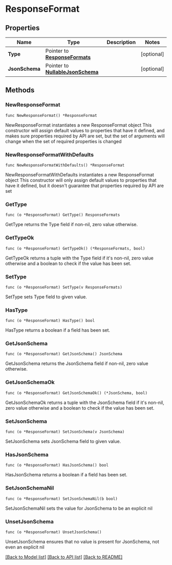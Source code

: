# ResponseFormat

## Properties

Name | Type | Description | Notes
------------ | ------------- | ------------- | -------------
**Type** | Pointer to [**ResponseFormats**](ResponseFormats.md) |  | [optional] 
**JsonSchema** | Pointer to [**NullableJsonSchema**](JsonSchema.md) |  | [optional] 

## Methods

### NewResponseFormat

`func NewResponseFormat() *ResponseFormat`

NewResponseFormat instantiates a new ResponseFormat object
This constructor will assign default values to properties that have it defined,
and makes sure properties required by API are set, but the set of arguments
will change when the set of required properties is changed

### NewResponseFormatWithDefaults

`func NewResponseFormatWithDefaults() *ResponseFormat`

NewResponseFormatWithDefaults instantiates a new ResponseFormat object
This constructor will only assign default values to properties that have it defined,
but it doesn't guarantee that properties required by API are set

### GetType

`func (o *ResponseFormat) GetType() ResponseFormats`

GetType returns the Type field if non-nil, zero value otherwise.

### GetTypeOk

`func (o *ResponseFormat) GetTypeOk() (*ResponseFormats, bool)`

GetTypeOk returns a tuple with the Type field if it's non-nil, zero value otherwise
and a boolean to check if the value has been set.

### SetType

`func (o *ResponseFormat) SetType(v ResponseFormats)`

SetType sets Type field to given value.

### HasType

`func (o *ResponseFormat) HasType() bool`

HasType returns a boolean if a field has been set.

### GetJsonSchema

`func (o *ResponseFormat) GetJsonSchema() JsonSchema`

GetJsonSchema returns the JsonSchema field if non-nil, zero value otherwise.

### GetJsonSchemaOk

`func (o *ResponseFormat) GetJsonSchemaOk() (*JsonSchema, bool)`

GetJsonSchemaOk returns a tuple with the JsonSchema field if it's non-nil, zero value otherwise
and a boolean to check if the value has been set.

### SetJsonSchema

`func (o *ResponseFormat) SetJsonSchema(v JsonSchema)`

SetJsonSchema sets JsonSchema field to given value.

### HasJsonSchema

`func (o *ResponseFormat) HasJsonSchema() bool`

HasJsonSchema returns a boolean if a field has been set.

### SetJsonSchemaNil

`func (o *ResponseFormat) SetJsonSchemaNil(b bool)`

 SetJsonSchemaNil sets the value for JsonSchema to be an explicit nil

### UnsetJsonSchema
`func (o *ResponseFormat) UnsetJsonSchema()`

UnsetJsonSchema ensures that no value is present for JsonSchema, not even an explicit nil

[[Back to Model list]](../README.md#documentation-for-models) [[Back to API list]](../README.md#documentation-for-api-endpoints) [[Back to README]](../README.md)


